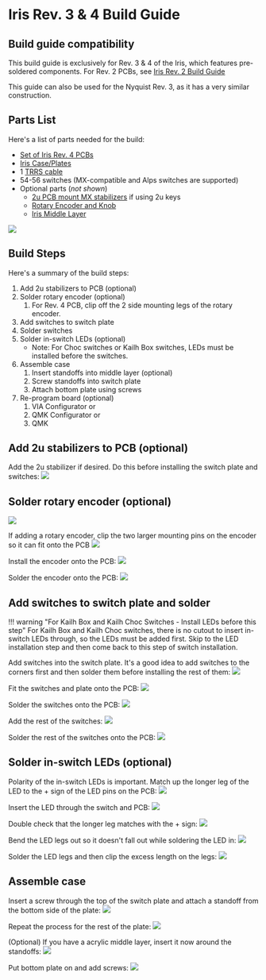 # Iris Rev. 3 & 4 Build Guide

## Build guide compatibility

This build guide is exclusively for Rev. 3 & 4 of the Iris, which features pre-soldered components. For Rev. 2 PCBs, see [Iris Rev. 2 Build Guide](iris-rev2-build-guide.md)

This guide can also be used for the Nyquist Rev. 3, as it has a very similar construction.

## Parts List

Here's a list of parts needed for the build:

* [Set of Iris Rev. 4 PCBs](https://keeb.io/products/iris-keyboard-split-ergonomic-keyboard)
* [Iris Case/Plates](https://keeb.io/products/iris-keyboard-case-plates)
* 1 [TRRS cable](https://keeb.io/products/trrs-cable)
* 54-56 switches (MX-compatible and Alps switches are supported)
* Optional parts \(*not shown*\)
    * [2u PCB mount MX stabilizers](https://keeb.io/products/cherry-mx-stabilizer) if using 2u keys
    * [Rotary Encoder and Knob](https://keeb.io/products/rotary-encoder-ec11)
    * [Iris Middle Layer](https://keeb.io/products/iris-keyboard-case-plates)

![](https://s3.amazonaws.com/docs.keeb.io/assets/images/iris-rev4/IMG_3637.JPG)

## Build Steps

Here's a summary of the build steps:

1. Add 2u stabilizers to PCB \(optional\)
2. Solder rotary encoder \(optional\)
    1. For Rev. 4 PCB, clip off the 2 side mounting legs of the rotary encoder.
3. Add switches to switch plate
4. Solder switches
5. Solder in-switch LEDs \(optional\)
    * Note: For Choc switches or Kailh Box switches, LEDs must be installed before the switches.
6. Assemble case
    1. Insert standoffs into middle layer \(optional\)
    2. Screw standoffs into switch plate
    3. Attach bottom plate using screws
7. Re-program board \(optional)
    1. VIA Configurator or
    2. QMK Configurator or
    3. QMK

## Add 2u stabilizers to PCB \(optional\)

Add the 2u stabilizer if desired. Do this before installing the switch plate and switches: ![](https://s3.amazonaws.com/docs.keeb.io/assets/images/iris-rev4/IMG_3638.JPG)

## Solder rotary encoder \(optional\)

![](https://s3.amazonaws.com/docs.keeb.io/assets/images/iris-rev4/IMG_3639.JPG)

If adding a rotary encoder, clip the two larger mounting pins on the encoder so it can fit onto the PCB ![](https://s3.amazonaws.com/docs.keeb.io/assets/images/iris-rev4/IMG_3640.JPG)

Install the encoder onto the PCB: ![](https://s3.amazonaws.com/docs.keeb.io/assets/images/iris-rev4/IMG_3641.JPG)

Solder the encoder onto the PCB: ![](https://s3.amazonaws.com/docs.keeb.io/assets/images/iris-rev4/IMG_3642.JPG)

## Add switches to switch plate and solder

!!! warning "For Kailh Box and Kailh Choc Switches - Install LEDs before this step"
    For Kailh Box and Kailh Choc switches, there is no cutout to insert in-switch LEDs through, so the LEDs must be added first. Skip to the LED installation step and then come back to this step of switch installation.

Add switches into the switch plate. It's a good idea to add switches to the corners first and then solder them before installing the rest of them: ![](https://s3.amazonaws.com/docs.keeb.io/assets/images/iris-rev4/IMG_3643.JPG)

Fit the switches and plate onto the PCB: ![](https://s3.amazonaws.com/docs.keeb.io/assets/images/iris-rev4/IMG_3644.JPG)

Solder the switches onto the PCB: ![](https://s3.amazonaws.com/docs.keeb.io/assets/images/iris-rev4/IMG_3645.JPG)

Add the rest of the switches: ![](https://s3.amazonaws.com/docs.keeb.io/assets/images/iris-rev4/IMG_3646.JPG)

Solder the rest of the switches onto the PCB: ![](https://s3.amazonaws.com/docs.keeb.io/assets/images/iris-rev4/IMG_3647.JPG)

## Solder in-switch LEDs \(optional\)

Polarity of the in-switch LEDs is important. Match up the longer leg of the LED to the + sign of the LED pins on the PCB: ![](https://s3.amazonaws.com/docs.keeb.io/assets/images/iris-rev4/IMG_3648.JPG)

Insert the LED through the switch and PCB: ![](https://s3.amazonaws.com/docs.keeb.io/assets/images/iris-rev4/IMG_3649.JPG)

Double check that the longer leg matches with the + sign: ![](https://s3.amazonaws.com/docs.keeb.io/assets/images/iris-rev4/IMG_3650.JPG)

Bend the LED legs out so it doesn't fall out while soldering the LED in: ![](https://s3.amazonaws.com/docs.keeb.io/assets/images/iris-rev4/IMG_3651.JPG)

Solder the LED legs and then clip the excess length on the legs: ![](https://s3.amazonaws.com/docs.keeb.io/assets/images/iris-rev4/IMG_3652.JPG)

## Assemble case

Insert a screw through the top of the switch plate and attach a standoff from the bottom side of the plate: ![](https://s3.amazonaws.com/docs.keeb.io/assets/images/iris-rev4/IMG_3653.JPG)

Repeat the process for the rest of the plate: ![](https://s3.amazonaws.com/docs.keeb.io/assets/images/iris-rev4/IMG_3654.JPG)

(Optional) If you have a acrylic middle layer, insert it now around the standoffs: ![](https://s3.amazonaws.com/docs.keeb.io/assets/images/iris-rev4/IMG_3655.JPG)

Put bottom plate on and add screws: ![](https://s3.amazonaws.com/docs.keeb.io/assets/images/iris-rev4/IMG_3656.JPG)